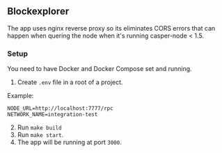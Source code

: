 ## Blockexplorer

The app uses nginx reverse proxy so its eliminates CORS errors that can happen when quering the node when it's running casper-node < 1.5.

### Setup

You need to have Docker and Docker Compose set and running.

1. Create `.env` file in a root of a project.

Example:

```
NODE_URL=http://localhost:7777/rpc
NETWORK_NAME=integration-test
```

2. Run `make build`
3. Run `make start`.
4. The app will be running at port `3000`.
